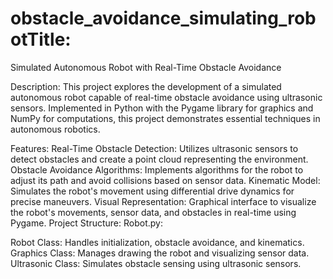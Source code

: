 # obstacle_avoidance_simulating_robotTitle:
Simulated Autonomous Robot with Real-Time Obstacle Avoidance

Description:
This project explores the development of a simulated autonomous robot capable of real-time obstacle avoidance using ultrasonic sensors. Implemented in Python with the Pygame library for graphics and NumPy for computations, this project demonstrates essential techniques in autonomous robotics.

Features:
Real-Time Obstacle Detection: Utilizes ultrasonic sensors to detect obstacles and create a point cloud representing the environment.
Obstacle Avoidance Algorithms: Implements algorithms for the robot to adjust its path and avoid collisions based on sensor data.
Kinematic Model: Simulates the robot's movement using differential drive dynamics for precise maneuvers.
Visual Representation: Graphical interface to visualize the robot's movements, sensor data, and obstacles in real-time using Pygame.
Project Structure:
Robot.py:

Robot Class: Handles initialization, obstacle avoidance, and kinematics.
Graphics Class: Manages drawing the robot and visualizing sensor data.
Ultrasonic Class: Simulates obstacle sensing using ultrasonic sensors.
